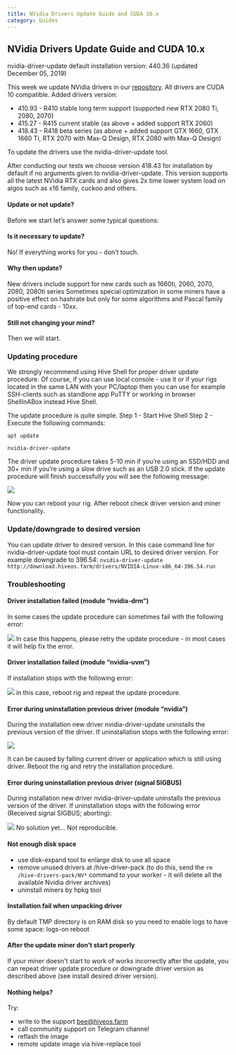 ```yaml
---
title: NVidia Drivers Update Guide and CUDA 10.x
category: Guides
---
```


## NVidia Drivers Update Guide and CUDA 10.x
nvidia-driver-update default installation version: 440.36 (updated December 05, 2019)

This week we update NVidia drivers in our [repository](http://download.hiveos.farm/drivers/drivers). All drivers are CUDA 10 compatible.
Added drivers version:

- 410.93 - R410 stable long term support (supported new RTX 2080 Ti, 2080, 2070)
- 415.27 - R415 current stable (as above + added support RTX 2060)
- 418.43 - R418 beta series (as above + added support GTX 1660, GTX 1660 Ti, RTX 2070 with Max-Q Design, RTX 2080 with Max-Q Design)

To update the drivers use the nvidia-driver-update tool.

After conducting our tests we choose version 418.43 for installation by default if no arguments given to nvidia-driver-update.
This version supports all the latest NVidia RTX cards and also gives 2x time lower system load on algos such as x16 family, cuckoo and others.

#### Update or not update?
Before we start let’s answer some typical questions:

#### Is it necessary to update?
No! If everything works for you - don’t touch.

#### Why then update?
New drivers include support for new cards such as 1660ti, 2060, 2070, 2080, 2080ti series
Sometimes special optimization in some miners have a positive effect on hashrate but only for some algorithms and Pascal family of top-end cards - 10xx.

#### Still not changing your mind?
Then we will start.

### Updating procedure
We strongly recommend using Hive Shell for proper driver update procedure. Of course, if you can use local console - use it or if your rigs located in the same LAN with your PC/laptop then you can use for example SSH-clients such as standlone app PuTTY or working in browser ShellInABox instead Hive Shell.

The update procedure is quite simple.
Step 1 - Start Hive Shell
Step 2 - Execute the following commands:

`apt update`

`nvidia-driver-update`

The driver update procedure takes 5-10 min if you’re using an SSD/HDD and 30+ min if you’re using a slow drive such as an USB 2.0 stick.
If the update procedure will finish successfully you will see the following message:

<img src="https://forum.hiveos.farm/uploads/default/original/2X/9/9553243cace241898daa33377c83112c9118e588.png">

Now you can reboot your rig. After reboot check driver version and miner functionality.

### Update/downgrade to desired version
You can update driver to desired version. In this case command line for nvidia-driver-update tool must contain URL to desired driver version.
For example downgrade to 396.54:
`nvidia-driver-update http://download.hiveos.farm/drivers/NVIDIA-Linux-x86_64-396.54.run`

### Troubleshooting
#### Driver installation failed (module “nvidia-drm”)
In some cases the update procedure can sometimes fail with the following error:

<img src="https://forum.hiveos.farm/uploads/default/original/2X/b/b1821d4e57e3c64d131dec53c211fbfdea7e415a.png">
In case this happens, please retry the update procedure - in most cases it will help fix the error.

#### Driver installation failed (module “nvidia-uvm”)
If installation stops with the following error:

<img src="https://forum.hiveos.farm/uploads/default/original/2X/b/b1821d4e57e3c64d131dec53c211fbfdea7e415a.png">
in this case, reboot rig and repeat the update procedure.

#### Error during uninstallation previous driver (module “nvidia”)
During the installation new driver nvidia-driver-update uninstalls the previous version of the driver. If uninstallation stops with the following error:

<img src="https://forum.hiveos.farm/uploads/default/original/2X/8/8cc8ada3cf928143eb7626c7218a9152d30df546.png">

It can be caused by falling current driver or application which is still using driver. Reboot the rig and retry the installation procedure.

#### Error during uninstallation previous driver (signal SIGBUS)
During installation new driver nvidia-driver-update uninstalls the previous version of the driver. If uninstallation stops with the following error (Received signal SIGBUS; aborting):

<img src="https://forum.hiveos.farm/uploads/default/original/2X/d/dd971d757777318adb5a70eb39a1ba9fa136b5d4.png">
No solution yet… Not reproducible.

#### Not enough disk space
- use disk-expand tool to enlarge disk to use all space
- remove unused drivers at /hive-driver-pack (to do this, send the `rm /hive-drivers-pack/NV*` command to your worker - it will delete all the available Nvidia driver archives)
- uninstall miners by hpkg tool

#### Installation fail when unpacking driver
By default TMP directory is on RAM disk so you need to enable logs to have some space:
logs-on
reboot

#### After the update miner don’t start properly
If your miner doesn't start to work of works incorrectly after the update, you can repeat driver update procedure or downgrade driver version as described above (see install desired driver version).

#### Nothing helps?
Try:
- write to the support bee@hiveos.farm
- call community support on Telegram channel
- reflash the image
- remote update image via hive-replace tool
